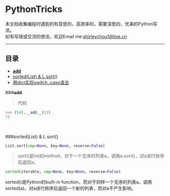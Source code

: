 # PythonTricks
本文档收集编程时遇到的有意思的，高效率的，需要深思的，优美的Python写法。  
如有写错或交流的想法，欢迎Email me:shirleychou1@live.cn
***

## <a name="index"/>目录
* [__add__](#1)
* [sorted(List) & L.sort()](#2)
* [用dict实现switch..case语法](#3)

###<a name="1"/>__add__
>代码    

```Python
>>> (54).__add__(21)
75
```
<br>

###<a name="2"/>sorted(List) & L.sort()
```Python
List.sort(cmp=None, key=None, reverse=False) 
```
>sort()是list的method，对于一个无序的列表a，调用a.sort()，对a进行排序后返回a。

```Python
sorted(iterable, cmp=None, key=None, reverse=False) 
```
sorted()是Python的built-in function，而对于同样一个无序的列表a，调用sorted(a)，对a进行排序后返回一个新的列表，而对a不产生影响。




